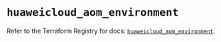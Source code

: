# `huaweicloud_aom_environment`

Refer to the Terraform Registry for docs: [`huaweicloud_aom_environment`](https://registry.terraform.io/providers/huaweicloud/huaweicloud/1.71.1/docs/resources/aom_environment).
